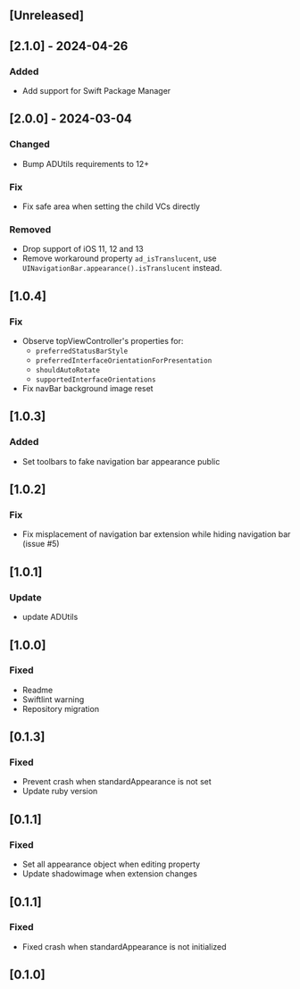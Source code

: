 ## [Unreleased]

## [2.1.0] - 2024-04-26

### Added
- Add support for Swift Package Manager

## [2.0.0] - 2024-03-04

### Changed
- Bump ADUtils requirements to 12+

### Fix
- Fix safe area when setting the child VCs directly

### Removed
- Drop support of iOS 11, 12 and 13
- Remove workaround property `ad_isTranslucent`, use `UINavigationBar.appearance().isTranslucent` instead.

## [1.0.4]

### Fix
- Observe topViewController's properties for:
    - `preferredStatusBarStyle`
    - `preferredInterfaceOrientationForPresentation`
    - `shouldAutoRotate`
    - `supportedInterfaceOrientations`
- Fix navBar background image reset

## [1.0.3]

### Added
- Set toolbars to fake navigation bar appearance public

## [1.0.2]

### Fix
- Fix misplacement of navigation bar extension while hiding navigation bar (issue #5)

## [1.0.1]

### Update
- update ADUtils

## [1.0.0]

### Fixed
- Readme
- Swiftlint warning
- Repository migration

## [0.1.3]

### Fixed
- Prevent crash when standardAppearance is not set
- Update ruby version

## [0.1.1]

### Fixed
- Set all appearance object when editing property
- Update shadowimage when extension changes

## [0.1.1]

### Fixed
- Fixed crash when standardAppearance is not initialized

## [0.1.0]
